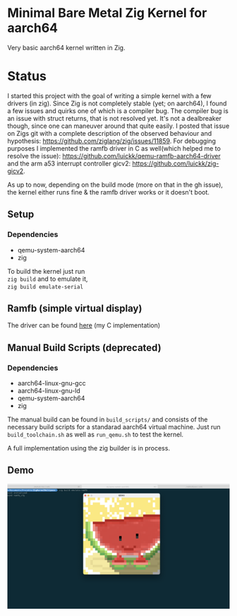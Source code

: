 # Minimal Bare Metal Zig Kernel for aarch64

Very basic aarch64 kernel written in Zig.

# Status

I started this project with the goal of writing a simple kernel with a few drivers (in zig). Since Zig is not completely stable (yet; on aarch64), I found a few issues and quirks one of which is a compiler bug.
The compiler bug is an issue with struct returns, that is not resolved yet. It's not a dealbreaker though, since one can maneuver around that quite easily.
I posted that issue on Zigs git with a complete description of the observed behaviour and hypothesis: https://github.com/ziglang/zig/issues/11859.
For debugging purposes I implemented the ramfb driver in C as well(which helped me to resolve the issue): https://github.com/luickk/qemu-ramfb-aarch64-driver and the arm a53 interrupt controller gicv2: https://github.com/luickk/zig-gicv2.

As up to now, depending on the build mode (more on that in the gh issue), the kernel either runs fine & the ramfb driver works or it doesn't boot.

## Setup

### Dependencies

- qemu-system-aarch64
- zig

To build the kernel just run </br>
`zig build` and to emulate it,</br>
`zig build emulate-serial`

## Ramfb (simple virtual display)

The driver can be found [here](https://github.com/luickk/qemu-ramfb-aarch64-driver) (my C implementation)

## Manual Build Scripts (deprecated)

### Dependencies
- aarch64-linux-gnu-gcc
- aarch64-linux-gnu-ld
- qemu-system-aarch64
- zig

The manual build can be found in `build_scripts/` and consists of the necessary build scripts for a standarad aarch64 virtual machine. Just run `build_toolchain.sh` as well as `run_qemu.sh` to test the kernel.

A full implementation using the zig builder is in process.

## Demo 

![demonstration](media/demo.png)